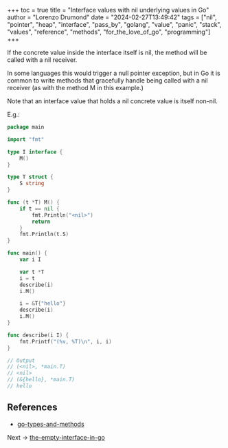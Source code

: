 +++
toc = true
title = "Interface values with nil underlying values in Go"
author = "Lorenzo Drumond"
date = "2024-02-27T13:49:42"
tags = ["nil",  "pointer",  "heap",  "interface",  "pass_by",  "golang",  "value",  "panic",  "stack",  "values",  "reference",  "methods",  "for_the_love_of_go",  "programming"]
+++


If the concrete value inside the interface itself is nil, the method will be called with a nil receiver.

In some languages this would trigger a null pointer exception, but in Go it is common to write methods that gracefully handle being called with a nil receiver (as with the method M in this example.)

Note that an interface value that holds a nil concrete value is itself non-nil.

E.g.:
```go
package main

import "fmt"

type I interface {
	M()
}

type T struct {
	S string
}

func (t *T) M() {
	if t == nil {
		fmt.Println("<nil>")
		return
	}
	fmt.Println(t.S)
}

func main() {
	var i I

	var t *T
	i = t
	describe(i)
	i.M()

	i = &T{"hello"}
	describe(i)
	i.M()
}

func describe(i I) {
	fmt.Printf("(%v, %T)\n", i, i)
}

// Output
// (<nil>, *main.T)
// <nil>
// (&{hello}, *main.T)
// hello
```

## References
- [go-types-and-methods](/wiki/go-types-and-methods/)

Next -> [the-empty-interface-in-go](/wiki/the-empty-interface-in-go/)
